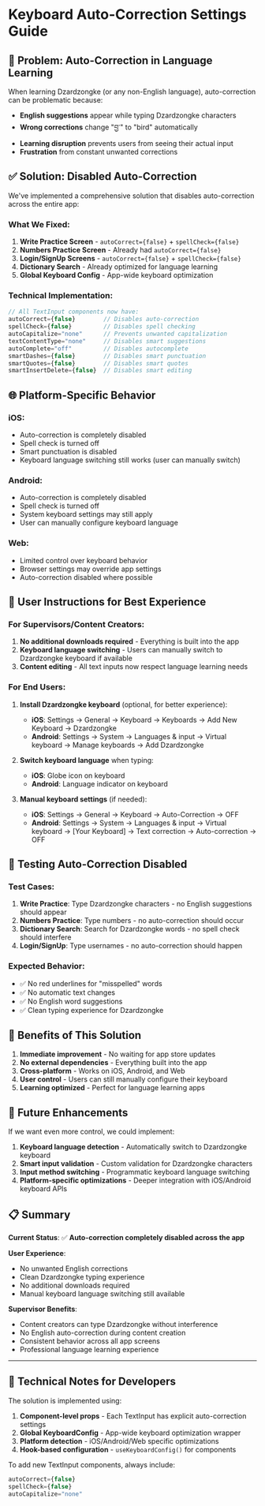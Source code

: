 # Keyboard Auto-Correction Settings Guide

## 🚫 Problem: Auto-Correction in Language Learning

When learning Dzardzongke (or any non-English language), auto-correction can be problematic because:

- **English suggestions** appear while typing Dzardzongke characters
- **Wrong corrections** change "བྱ་" to "bird" automatically
- **Learning disruption** prevents users from seeing their actual input
- **Frustration** from constant unwanted corrections

## ✅ Solution: Disabled Auto-Correction

We've implemented a comprehensive solution that disables auto-correction across the entire app:

### **What We Fixed:**

1. **Write Practice Screen** - `autoCorrect={false}` + `spellCheck={false}`
2. **Numbers Practice Screen** - Already had `autoCorrect={false}`
3. **Login/SignUp Screens** - `autoCorrect={false}` + `spellCheck={false}`
4. **Dictionary Search** - Already optimized for language learning
5. **Global Keyboard Config** - App-wide keyboard optimization

### **Technical Implementation:**

```typescript
// All TextInput components now have:
autoCorrect={false}        // Disables auto-correction
spellCheck={false}         // Disables spell checking
autoCapitalize="none"      // Prevents unwanted capitalization
textContentType="none"     // Disables smart suggestions
autoComplete="off"         // Disables autocomplete
smartDashes={false}        // Disables smart punctuation
smartQuotes={false}        // Disables smart quotes
smartInsertDelete={false}  // Disables smart editing
```

## 🌐 Platform-Specific Behavior

### **iOS:**
- Auto-correction is completely disabled
- Spell check is turned off
- Smart punctuation is disabled
- Keyboard language switching still works (user can manually switch)

### **Android:**
- Auto-correction is completely disabled
- Spell check is turned off
- System keyboard settings may still apply
- User can manually configure keyboard language

### **Web:**
- Limited control over keyboard behavior
- Browser settings may override app settings
- Auto-correction disabled where possible

## 🔧 User Instructions for Best Experience

### **For Supervisors/Content Creators:**

1. **No additional downloads required** - Everything is built into the app
2. **Keyboard language switching** - Users can manually switch to Dzardzongke keyboard if available
3. **Content editing** - All text inputs now respect language learning needs

### **For End Users:**

1. **Install Dzardzongke keyboard** (optional, for better experience):
   - **iOS**: Settings → General → Keyboard → Keyboards → Add New Keyboard → Dzardzongke
   - **Android**: Settings → System → Languages & input → Virtual keyboard → Manage keyboards → Add Dzardzongke

2. **Switch keyboard language** when typing:
   - **iOS**: Globe icon on keyboard
   - **Android**: Language indicator on keyboard

3. **Manual keyboard settings** (if needed):
   - **iOS**: Settings → General → Keyboard → Auto-Correction → OFF
   - **Android**: Settings → System → Languages & input → Virtual keyboard → [Your Keyboard] → Text correction → Auto-correction → OFF

## 📱 Testing Auto-Correction Disabled

### **Test Cases:**

1. **Write Practice**: Type Dzardzongke characters - no English suggestions should appear
2. **Numbers Practice**: Type numbers - no auto-correction should occur
3. **Dictionary Search**: Search for Dzardzongke words - no spell check should interfere
4. **Login/SignUp**: Type usernames - no auto-correction should happen

### **Expected Behavior:**

- ✅ No red underlines for "misspelled" words
- ✅ No automatic text changes
- ✅ No English word suggestions
- ✅ Clean typing experience for Dzardzongke

## 🚀 Benefits of This Solution

1. **Immediate improvement** - No waiting for app store updates
2. **No external dependencies** - Everything built into the app
3. **Cross-platform** - Works on iOS, Android, and Web
4. **User control** - Users can still manually configure their keyboard
5. **Learning optimized** - Perfect for language learning apps

## 🔮 Future Enhancements

If we want even more control, we could implement:

1. **Keyboard language detection** - Automatically switch to Dzardzongke keyboard
2. **Smart input validation** - Custom validation for Dzardzongke characters
3. **Input method switching** - Programmatic keyboard language switching
4. **Platform-specific optimizations** - Deeper integration with iOS/Android keyboard APIs

## 📋 Summary

**Current Status**: ✅ **Auto-correction completely disabled across the app**

**User Experience**: 
- No unwanted English corrections
- Clean Dzardzongke typing experience
- No additional downloads required
- Manual keyboard language switching still available

**Supervisor Benefits**:
- Content creators can type Dzardzongke without interference
- No English auto-correction during content creation
- Consistent behavior across all app screens
- Professional language learning experience

---

## 🔧 Technical Notes for Developers

The solution is implemented using:

1. **Component-level props** - Each TextInput has explicit auto-correction settings
2. **Global KeyboardConfig** - App-wide keyboard optimization wrapper
3. **Platform detection** - iOS/Android/Web specific optimizations
4. **Hook-based configuration** - `useKeyboardConfig()` for components

To add new TextInput components, always include:
```typescript
autoCorrect={false}
spellCheck={false}
autoCapitalize="none"
```
